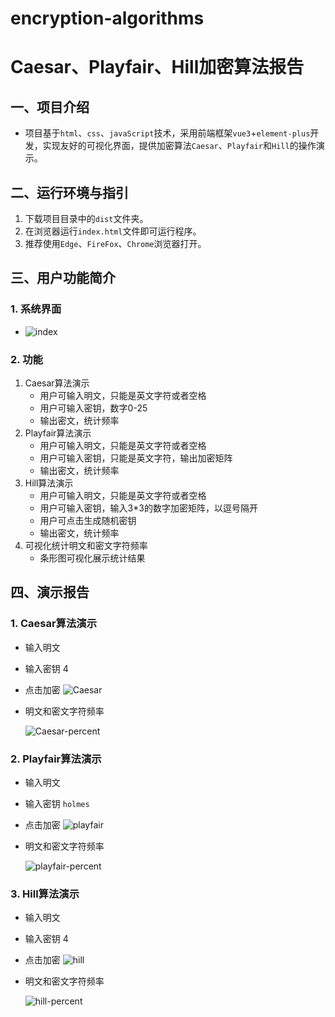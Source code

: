 # encryption-algorithms



# Caesar、Playfair、Hill加密算法报告



## 一、项目介绍

+ 项目基于`html`、`css`、`javaScript`技术，采用前端框架`vue3`+`element-plus`开发，实现友好的可视化界面，提供加密算法`Caesar`、`Playfair`和`Hill`的操作演示。



## 二、运行环境与指引

1. 下载项目目录中的`dist`文件夹。
2. 在浏览器运行`index.html`文件即可运行程序。
3. 推荐使用`Edge`、`FireFox`、`Chrome`浏览器打开。





## 三、用户功能简介

### 1. 系统界面

+ ![index](./report-images/index.png)

### 2. 功能

1. Caesar算法演示
   + 用户可输入明文，只能是英文字符或者空格
   + 用户可输入密钥，数字0-25
   + 输出密文，统计频率
2. Playfair算法演示
   - 用户可输入明文，只能是英文字符或者空格
   - 用户可输入密钥，只能是英文字符，输出加密矩阵
   - 输出密文，统计频率
3. Hill算法演示
   - 用户可输入明文，只能是英文字符或者空格
   - 用户可输入密钥，输入3*3的数字加密矩阵，以逗号隔开
   - 用户可点击生成随机密钥
   - 输出密文，统计频率
4. 可视化统计明文和密文字符频率
   - 条形图可视化展示统计结果



## 四、演示报告

### 1. Caesar算法演示

+ 输入明文

+ 输入密钥 4

+ 点击加密
  ![Caesar](./report-images/Caesar-1.png)

+ 明文和密文字符频率

  ![Caesar-percent](./report-images/Caesar-2.png)

### 2. Playfair算法演示

+ 输入明文

+ 输入密钥 `holmes`

+ 点击加密
  ![playfair](./report-images/playfair-1.png)

+ 明文和密文字符频率

  ![playfair-percent](./report-images/playfair-2.png)

### 3. Hill算法演示

+ 输入明文

+ 输入密钥 4

+ 点击加密
  ![hill](./report-images/hill-1.png)

+ 明文和密文字符频率

  ![hill-percent](./report-images/hill-2.png)
